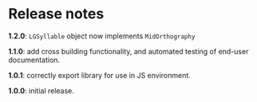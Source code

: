 # Release notes


**1.2.0**: `LGSyllable` object now implements `MidOrthography`


**1.1.0**: add cross building functionality, and automated testing of end-user documentation.

**1.0.1**: correctly export library for use in JS environment.

**1.0.0**: initial release.
